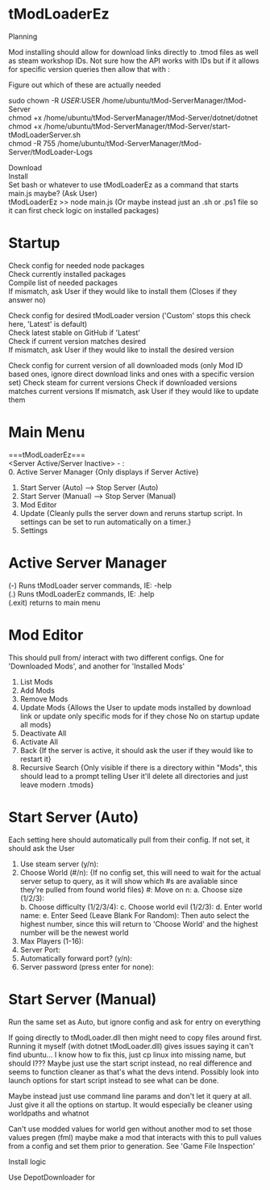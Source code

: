 # tModLoaderEz

Planning


Mod installing should allow for download links directly to .tmod files as well as steam workshop IDs.  Not sure how the API works with IDs but if it allows for specific version queries then allow that with <Mod ID>:<Version ID>



Figure out which of these are actually needed  

sudo chown -R $USER:$USER /home/ubuntu/tMod-ServerManager/tMod-Server  
chmod +x /home/ubuntu/tMod-ServerManager/tMod-Server/dotnet/dotnet  
chmod +x /home/ubuntu/tMod-ServerManager/tMod-Server/start-tModLoaderServer.sh  
chmod -R 755 /home/ubuntu/tMod-ServerManager/tMod-Server/tModLoader-Logs  




Download  
Install  
Set bash or whatever to use tModLoaderEz as a command that starts main.js maybe? (Ask User)  
tModLoaderEz >> node main.js (Or maybe instead just an .sh or .ps1 file so it can first check logic on installed packages)





# Startup

Check config for needed node packages  
Check currently installed packages  
Compile list of needed packages  
If mismatch, ask User if they would like to install them (Closes if they answer no)

Check config for desired tModLoader version ('Custom' stops this check here, 'Latest' is default)  
Check latest stable on GitHub if 'Latest'  
Check if current version matches desired  
If mismatch, ask User if they would like to install the desired version  

Check config for current version of all downloaded mods (only Mod ID based ones, ignore direct download links and ones with a specific version set)
Check steam for current versions
Check if downloaded versions matches current versions
If mismatch, ask User if they would like to update them






# Main Menu


===tModLoaderEz===  
<Server Active/Server Inactive> - <Public-IP>:<Port>  
0. Active Server Manager {Only displays if Server Active}  
1. Start Server (Auto)      --> Stop Server (Auto)  
2. Start Server (Manual)    --> Stop Server (Manual)  
3. Mod Editor  
4. Update {Cleanly pulls the server down and reruns startup script.  In settings can be set to run automatically on a timer.}
5. Settings  



# Active Server Manager

(-) Runs tModLoader server commands, IE: -help  
(.) Runs tModLoaderEz commands, IE: .help  
(.exit) returns to main menu  



# Mod Editor
This should pull from/ interact with two different configs.  One for 'Downloaded Mods', and another for 'Installed Mods'  

1. List Mods  
2. Add Mods  
3. Remove Mods
4. Update Mods {Allows the User to update mods installed by download link or update only specific mods for if they chose No on startup update all mods}  
5. Deactivate All  
6. Activate All  
7. Back {If the server is active, it should ask the user if they would like to restart it}
8. Recursive Search {Only visible if there is a directory within "Mods", this should lead to a prompt telling User it'll delete all directories and just leave modern .tmods}



# Start Server (Auto)
Each setting here should automatically pull from their config.  If not set, it should ask the User  

1. Use steam server (y/n):  
2. Choose World (#/n): {If no config set, this will need to wait for the actual server setup to query, as it will show which #s are avaliable since they're pulled from found world files}
   #: Move on
   n:
     a. Choose size (1/2/3):  
     b. Choose difficulty (1/2/3/4):
     c. Choose world evil (1/2/3):
     d. Enter world name:
     e. Enter Seed (Leave Blank For Random):
     Then auto select the highest number, since this will return to 'Choose World' and the highest number will be the newest world
3. Max Players (1-16):
4. Server Port:
5. Automatically forward port? (y/n):
6. Server password (press enter for none):



# Start Server (Manual)
Run the same set as Auto, but ignore config and ask for entry on everything









If going directly to tModLoader.dll then might need to copy files around first.  Running it myself (with dotnet tModLoader.dll) gives issues saying it can't find ubuntu... I know how to fix this, just cp linux into missing name, but should I???  Maybe just use the start script instead, no real difference and seems to function cleaner as that's what the devs intend.  Possibly look into launch options for start script instead to see what can be done.

Maybe instead just use command line params and don't let it query at all.  Just give it all the options on startup.  It would especially be cleaner using worldpaths and whatnot



Can't use modded values for world gen without another mod to set those values pregen (fml) maybe make a mod that interacts with this to pull values from a config and set them prior to generation.  See 'Game File Inspection'





Install logic



Use DepotDownloader for 
